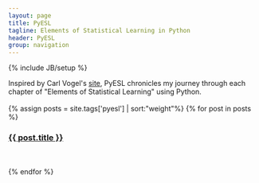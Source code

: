 ```yaml
---
layout: page
title: PyESL
tagline: Elements of Statistical Learning in Python
header: PyESL
group: navigation
---
```

{% include JB/setup %}

Inspired by Carl Vogel's <a href="http://slendermeans.org/pages/will-it-python.html">site</a>, PyESL chronicles my journey through each chapter of "Elements of Statistical Learning" using Python.
<br><br>
{% assign posts = site.tags['pyesl'] | sort:"weight"%}
{% for post in posts %}
  <h3><a href="{{ BASE_PATH }}{{ post.url }}">{{ post.title }}</a></h3>
  <br><br>
{% endfor %}
